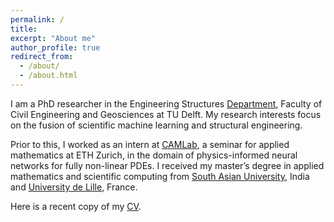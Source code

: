 ```yaml
---
permalink: /
title: 
excerpt: "About me"
author_profile: true
redirect_from: 
  - /about/
  - /about.html
---
```


I am a PhD researcher in the Engineering Structures [Department](https://www.tudelft.nl/citg/over-faculteit/afdelingen/engineering-structures/sections-labs/railway-engineering/staff), Faculty of Civil Engineering and Geosciences at TU Delft. My research interests focus on the fusion of scientific machine learning and structural engineering. 

Prior to this, I worked as an intern at [CAMLab](https://camlab.ethz.ch), a seminar for applied mathematics at ETH Zurich, in the domain of physics-informed neural networks for fully non-linear PDEs. I received my master’s degree in applied mathematics and scientific computing from [South Asian University](https://sau.int), India and [University de Lille](https://www.univ-lille.fr), France.

Here is a recent copy of my  [CV](https://taniyakapoor.github.io/files/Taniya_CV_new.pdf).


